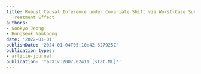 ```yaml
---
title: Robust Causal Inference under Covariate Shift via Worst-Case Subpopulation
  Treatment Effect
authors:
- Sookyo Jeong
- Hongseok Namkoong
date: '2022-01-01'
publishDate: '2024-01-04T05:10:42.627925Z'
publication_types:
- article-journal
publication: '*arXiv:2007.02411 [stat.ML]*'
---
```

